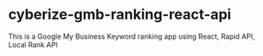 # cyberize-gmb-ranking-react-api
This is a Google My Business Keyword ranking app using React, Rapid API, Local Rank API
